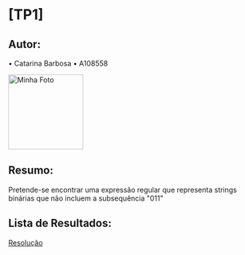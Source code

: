 # [TP1]

## Autor:
• Catarina Barbosa
• A108558


<img src="https://i.postimg.cc/pLdppnpN/20230828-143547-polarr-1.jpg" alt="Minha Foto" width="150"/>

## Resumo:
Pretende-se encontrar uma expressão regular que representa strings binárias que não incluem a subsequência "011"

## Lista de Resultados:
[Resolução](./TP1.txt)